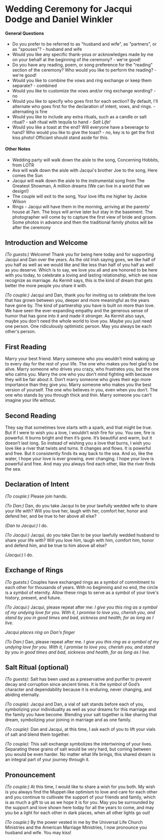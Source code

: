 # Wedding Ceremony for Jacqui Dodge and Daniel Winkler

#### General Questions
- Do you prefer to be referred to as "husband and wife", as "partners", or as "spouses"? - husband and wife
- Would you like any specific thank-yous or acknowledges made by me on your behalf at the beginning of the ceremony? - we're good!
- Do you have any reading, poem, or song preference for the "reading" section of the ceremony? Who would you like to perform the reading? - we're good!
- Would you like to combine the vows and ring exchange or keep them separate? - combined
- Would you like to customize the vows and/or ring exchange wording? - no
- Would you like to specify who goes first for each section? By default, I'll alternate who goes first for the declaration of intent, vows, and rings. - alternating is fine
- Would you like to include any extra rituals, such as a candle or salt ritual? - salt ritual with tequila to hand - *Salt Life!*
- Would you like a toast at the end? Will everyone have a beverage to hand? Who would you like to give the toast? - no, key is to get the first kiss photo! Officiant should stand aside for this.

#### Other Notes
- Wedding party will walk down the aisle to the song, Concerning Hobbits, from LOTR
- Ava will walk down the aisle with Jacqui's brother Joe to the song, Here comes the Sun
- Jacqui will walk down the aisle to the instrumental song from The Greatest Showman, A million dreams (We can live in a world that we design!)
- The couple will exit to the song, Your love lifts me higher by Jackie Wilson
- Rings - Jacqui will have them in the morning, arriving at the parents' house at 7am. The boys will arrive later but stay in the basement. The photographer will come by to capture the first view of bride and groom. Some photos in advance and then the traditional family photos will be after the ceremony 

## Introduction and Welcome

*(To guests:)* Welcome! Thank you for being here today and for supporting Jacqui and Dan over the years. As the old Irish saying goes, we like half of you half as well as we would like and like less than half of you half as well as you deserve. Which is to say, we love you all and are honored to be here with you today, to celebrate a loving and lasting relationship, which we now recognize as marriage. As Kermit says, this is the kind of dream that gets better the more people you share it with. 

*(To couple:)* Jacqui and Dan, thank you for inviting us to celebrate the love that has grown between you, deeper and more meaningful as the years have gone by. The kind of partnership you have is built on more than love. We have seen the ever-expanding empathy and the generous sense of humor that has gone into it and made it stronger. As Kermit also says, maybe you don't need the whole world to love you. Maybe you just need one person. One ridiculously optimistic person. May you always be each other's person.

## First Reading

Marry your best friend. 
Marry someone who you wouldn’t mind waking up to every day for the rest of your life. 
The one who makes you feel glad to be alive. 
Marry someone who drives you crazy, who frustrates you, but the one who calms you. 
Marry the one who you don’t mind fighting with because they will be fair about it. 
Don’t marry someone who gives their ego more importance than they give you. 
Marry someone who makes you the best version of yourself. 
The one who believes in you, even when you don’t. 
The one who stands by you through thick and thin. Marry someone you can’t imagine your life without.

## Second Reading

They say that sometimes love starts with a spark, and that might be true. 
But if I were to wish you a love, I wouldn’t wish fire for you. 
You see, fire is powerful. It burns bright and then it’s gone. 
It’s beautiful and warm, but it doesn’t last long. 
So instead of wishing you a love that burns, I wish you love like a river that twists and turns. 
It changes and flows. It is powerful and free. But it consistently finds its way back to the sea. 
And so, like the water, I hope your love is ever growing, ever changing. 
I hope your love is powerful and free. 
And may you always find each other, like the river finds the sea.

## Declaration of Intent

*(To couple:)* Please join hands. 

*(To Dan:)* Dan, do you take Jacqui to be your lawfully wedded wife to share your life with? Will you love her, laugh with her, comfort her, honor and defend her, and be true to her above all else?

*(Dan to Jacqui:)* I do.

*(To Jacqui:)* Jacqui, do you take Dan to be your lawfully wedded husband to share your life with? Will you love him, laugh with him, comfort him, honor and defend him, and be true to him above all else?

*(Jacqui:)* I do.

## Exchange of Rings

*(To guests:)* Couples have exchanged rings as a symbol of commitment to each other for thousands of years. With no beginning and no end, the circle is a symbol of eternity. Allow these rings to serve as a symbol of your love's history, present, and future.

*(To Jacqui:)* Jacqui, please repeat after me: *I give you this ring as a symbol of my undying love for you. With it, I promise to love you, cherish you, and stand by you in good times and bad, sickness and health, for as long as I live.*

*Jacqui places ring on Dan's finger*

*(To Dan:)* Dan, please repeat after me. *I give you this ring as a symbol of my undying love for you. With it, I promise to love you, cherish you, and stand by you in good times and bad, sickness and health, for as long as I live.*

## Salt Ritual (optional)

*(To guests):* Salt has been used as a preservative and purifier to prevent decay and corruption since ancient times. It is the symbol of God’s character and dependability because it is enduring, never changing, and abiding eternally. 

*(To couple):* Jacqui and Dan, a vial of salt stands before each of you, symbolizing your individuality as well as your dreams for this marriage and the family you have become. Blending your salt together is like sharing that dream, symbolizing your joining in marriage and as one family.

*(To couple):* Dan and Jacqui, at this time, I ask each of you to lift your vials of salt and blend them together.

*(To couple):* This salt exchange symbolizes the intertwining of your lives. Separating these grains of salt would be very hard, but coming between you would be even harder. No matter what life brings, this shared dream is an integral part of your journey through it.

## Pronouncement

*(To couple:)* At this time, I would like to share a wish for you both. My wish is you always find the Muppet-like optimism to love and care for each other and you continue to cultivate the support of your friends and family, which is as much a gift to us as we hope it is for you. May you be surrounded by the support and love shown here today for all the years to come, and may you be a light for each other in dark places, when all other lights go out!

*(To couple:)* By the power vested in me by the Universal Life Church Ministries and the American Marriage Ministries, I now pronounce you husband and wife. You may kiss!
